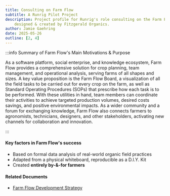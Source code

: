 ```yaml
---
title: Consulting on Farm Flow
subtitle: A Runrig Pilot Project
description: Project profile for Runrig's role consulting on the Farm Flow app
    designed & created by Fitzgerald Organics.
author: Jamie Gaehring
date: 2025-05-26
outline: [2, 4]
---
```


:::info Summary of Farm Flow's Main Motivations & Purpose

As a software platform, social enterprise, and knowledge ecosystem, Farm Flow
provides a comprehensive solution for crop planning, team management, and
operational analysis, serving farms of all shapes and sizes. A key value
proposition is the Farm Flow Board, a visualization of all the field tasks to be
carried out for every crop on the farm, as well as Standard Operating Procedures
(SOPs) that prescribe how each task is to be performed. With these utilities in
hand, team members can coordinate their activities to achieve targeted
production volumes, desired costs savings, and positive environmental impacts.
As a wider community and a forum for exchanging knowledge, Farm Flow also
connects farmers to agronomists, technicians, designers, and other stakeholders,
activating new channels for collaboration and innovation.

:::

#### Key factors in Farm Flow's success

- Based on formal data analysis of real-world organic field practices
- Adapted from a physical whiteboard, reproducible as a D.I.Y. Kit
- Created __entirely by-&-for farmers__

#### Related Documents
- [Farm Flow Development Strategy]


[Farm Flow Development Strategy]: /projects/farm-flow/strategy
